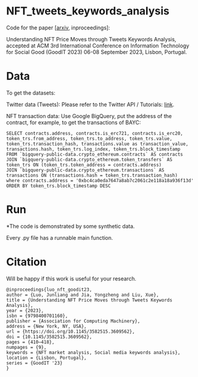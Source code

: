 # NFT_tweets_keywords_analysis

Code for the paper [[arxiv](https://arxiv.org/abs/2209.07706), inproceedings]:  

Understanding NFT Price Moves through Tweets Keywords Analysis, accepted at ACM 3rd International Conference on Information Technology for Social Good (GoodIT 2023) 06-08 September 2023, Lisbon, Portugal.


# Data

To get the datasets:

Twitter data (Tweets):  Please refer to the Twitter API / Tutorials: [link](https://developer.twitter.com/en/docs/tutorials/getting-historical-tweets-using-the-full-archive-search-endpoint).

NFT transaction data:  Use Google BigQuery, put the address of the contract, for example, to get the transactions of BAYC:
```
SELECT contracts.address, contracts.is_erc721, contracts.is_erc20,
token_trs.from_address, token_trs.to_address, token_trs.value, token_trs.transaction_hash, transactions.value as transaction_value, transactions.hash, token_trs.log_index, token_trs.block_timestamp
FROM `bigquery-public-data.crypto_ethereum.contracts` AS contracts
JOIN `bigquery-public-data.crypto_ethereum.token_transfers` AS token_trs ON (token_trs.token_address = contracts.address)
JOIN `bigquery-public-data.crypto_ethereum.transactions` AS transactions ON (transactions.hash = token_trs.transaction_hash)
where contracts.address = '0xbc4ca0eda7647a8ab7c2061c2e118a18a936f13d'
ORDER BY token_trs.block_timestamp DESC
```

# Run

*The code is demonstrated by some synthetic data.

Every .py file has a runnable main function.


# Citation

Will be happy if this work is useful for your research. 
```
@inproceedings{luo_nft_goodit23,
author = {Luo, Junliang and Jia, Yongzheng and Liu, Xue},
title = {Understanding NFT Price Moves through Tweets Keywords Analysis},
year = {2023},
isbn = {9798400701160},
publisher = {Association for Computing Machinery},
address = {New York, NY, USA},
url = {https://doi.org/10.1145/3582515.3609562},
doi = {10.1145/3582515.3609562},
pages = {410–418},
numpages = {9},
keywords = {NFT market analysis, Social media keywords analysis},
location = {Lisbon, Portugal},
series = {GoodIT '23}
}

```

